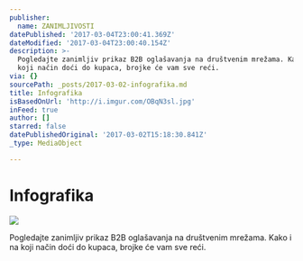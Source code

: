 ```yaml
---
publisher:
  name: ZANIMLJIVOSTI
datePublished: '2017-03-04T23:00:41.369Z'
dateModified: '2017-03-04T23:00:40.154Z'
description: >-
  Pogledajte zanimljiv prikaz B2B oglašavanja na društvenim mrežama. Kako i na
  koji način doći do kupaca, brojke će vam sve reći.
via: {}
sourcePath: _posts/2017-03-02-infografika.md
title: Infografika
isBasedOnUrl: 'http://i.imgur.com/OBqN3sl.jpg'
inFeed: true
author: []
starred: false
datePublishedOriginal: '2017-03-02T15:18:30.841Z'
_type: MediaObject

---
```

# Infografika
![](https://the-grid-user-content.s3-us-west-2.amazonaws.com/3ce3bad5-2ae8-42de-9a0d-75a66b72d2d3.png)

Pogledajte zanimljiv prikaz B2B oglašavanja na društvenim mrežama. Kako i na koji način doći do kupaca, brojke će vam sve reći.